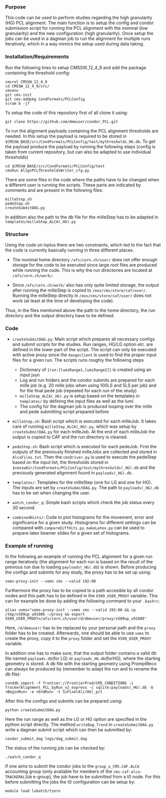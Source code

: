 ### Purpose

This code can be used to perform studies regarding the high granularity (HG) PCL alignment. The main function is to setup the config and condor submission script for running the PCL alignment with the nominal (low granularity) and the new configuration (high granularity). Once setup the jobs can be used in a dagman job to run the alignment for multiple runs iteratively, which in a way mimics the setup used during data taking.

### Installation/Requirements
Run the following lines to setup CMSSW_12_4_9 and add the package containing the threshold config:
```
cmsrel CMSSW_12_4_9
cd CMSSW_12_4_9/src/
cmsenv
git cms-init
git cms-addpkg CondFormats/PCLConfig
scram b -j7
```
To setup the code of this repository first of all clone it using:
```
git clone https://github.com/dmeuser/condor_PCL.git
```
To run the alignment payloads containing the PCL alignment thresholds are needed. In this setup the payload is required to be stored in `$CMSSW_BASE/src/CondFormats/PCLConfig/test/mythresholds_HG.db`. To get the payload produce the payload by running the following steps (config is taken from current repository, but can also be adapted to use individual thresholds)
```
cd $CMSSW_BASE/src/CondFormats/PCLConfig/test
cmsRun AlignPCLThresholdsWriter_cfg.py
```
There are some files in the code where the paths have to be changed when a different user is running the scripts. These parts are indicated by comments and are present in the following files:
```
milleStep.sh
pedeStep.sh
createSubmitDAG.py
```
In addition also the path to the db file for the milleStep has to be adapted in `templates/milleStep_ALCA(_HG).py`

### Structure
Using the code on lxplus there are two constraints, which led to the fact that the code is currently basically running in three different places.
* The nominal home directory `/afs/cern.ch/user/` does not offer enough storage for the code to be executed since large root files are produced while running the code. This is why the run directories are located at `/afs/cern.ch/work/`.

* Since `/afs/cern.ch/work/` also has only quite limited storage, the output after running the milleStep is copied to `/eos/cms/store/caf/user/`. Running the milleStep directly in `/eos/cms/store/caf/user/` does not work (at least at the time of developing the code).

Thus, in the files mentioned above the path to the home directory, the run directory and the output directory have to be defined.

### Code
* `createSubmitDAG.py`: Main script which prepares all necessary configs and submit scripts for the studies. Run ranges, HG/LG option etc. are defined in the lower part of the script. The script can only be executed with active proxy since the `dasgoclient` is used to find the proper input files for a given run. The scripts runs roughly the following steps
    * Dictionary of `{run:[lumiRange1,lumiRange2]}` is created using an input json
    * Log and run folders and the condor submits are prepared for each mille job (e.g. 20 mille jobs when using 100LS and 5LS per job) and for the final pede job (repeated for each run of the study)
    * `milleStep_ALCA(_HG).py` is setup based on the templates in `templates/` by defining the input files as well as the lumi
    * The config for the dagman job is produced looping over the mille and pede submitting script prepared before


* `milleStep.sh`: Bash script which is executed for each milleJob. It takes care of running `milleStep_ALCA(_HG).py`, which was setup by `createSubmitDAG.py` for each milleJob. At the end of each milleJob the output is copied to CAF and the run directory is cleaned.

* `pedeStep.sh`: Bash script which is executed for each pedeJob. First the outputs of the previously finished milleJobs are collected and stored in `AlcaFiles.txt`. Then the `cmsDriver.py` is used to execute the pedeStep based on the input list, the thresholds stored in `$cmsswDir/CondFormats/PCLConfig/test/mythresholds(_HG).db` and the previously generated alignment found in `payloads(_HG).db`.
 
* `templates/`: Templates for the milleStep (one for LG and one for HG). The inputs are set by `createSubmitDAG.py`. The path to `payloads(_HG).db` has to be set when changing the user.
 
* `watch_condor_q`: Simple bash scripts which check the job status every 30 second.
 
* `combinedHists/`: Code to plot histograms for the movement, error and significance for a given study. Histograms for different settings can be compared with `compareDiffHits.py`. `makeLatex.py` can be used to prepare latex beamer slides for a given set of histograms.


### Example of running 
In the following an example of running the PCL alignment for a given run range iteratively (the alignment for each run is based on the result of the previous run due to loading `payloads(_HG).db`) is shown. 
Before producing the configs and submits for any study, the proxy has to be set up using:
```
voms-proxy-init --voms cms --valid 192:00
```
Furthermore the proxy has to be copied to a path accesible by all condor nodes and this path has to be defined in the `X509_USER_PROXY` variable. This can for example be done by adding the following command to your `.bashrc`:
```
alias voms="voms-proxy-init --voms cms --valid 192:00 && cp /tmp/x509up_u91806 ~/proxy && export X509_USER_PROXY=/afs/cern.ch/user/d/dmeuser/proxy/x509up_u91806"
```
Here, `/d/dmeuser/` has to be replaced by your personal path and the `proxy` folder has to be created. Afterwards, one should be able to use `voms` to create the proxy, copy it to the `proxy` folder and set the `X509_USER_PROXY` variable.

In addition one has to make sure, that the output folder contains a valid db file named `payloads.db`(for LG) or `payloads_HG.db`(forHG), where the starting geometry is stored. A db file with the starting geometry using PromptReco can always be produced by (remember to adapt the run and to rename the db file):
```
conddb_import -f frontier://FrontierProd/CMS_CONDITIONS -i TrackerAlignment_PCL_byRun_v2_express -c sqlite:payloads(_HG).db -b <BeginRun> -e <EndRun> -t SiPixelAli(HG)_pcl
```
After this the configs and submits can be prepared using:
```
python createSubmitDAG.py
```
Here the run range as well as the LG or HG option are specified in the python script directly. The method `writeDag_Trend` in `createSubmitDAG.py` write a dagman submit script which can then be submitted by:
```
condor_submit_dag logs/dag_submit.dag
```
The status of the running job can be checked by:
```
./watch_condor_q
```
If one aims to submit the condor jobs to the `group_u_CMS.CAF.ALCA` accounting group (only available for members of the `cms-caf-alca-TRACKERALIGN` e-group), the job have to be submitted from a t0 node. For this before submitting the jobs the t0 configuration can be setup by:
```
module load lxbatch/tzero
```
